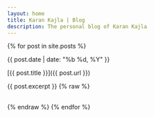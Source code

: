 ```yaml
---
layout: home
title: Karan Kajla | Blog
description: The personal blog of Karan Kajla
---
```


{% for post in site.posts %}

{{ post.date | date: "%b %d, %Y" }}

[{{ post.title }}]({{ post.url }})

{{ post.excerpt }}
{% raw %}
<div>&nbsp;</div>
{% endraw %}
{% endfor %}
